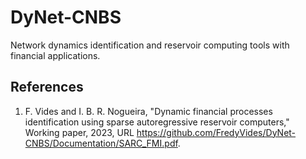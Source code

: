 # DyNet-CNBS
 Network dynamics identification and reservoir computing tools with financial applications.
## References
1. F. Vides and I. B. R. Nogueira, "Dynamic financial processes identification using sparse autoregressive reservoir
computers," Working paper, 2023, URL https://github.com/FredyVides/DyNet-CNBS/Documentation/SARC_FMI.pdf.
